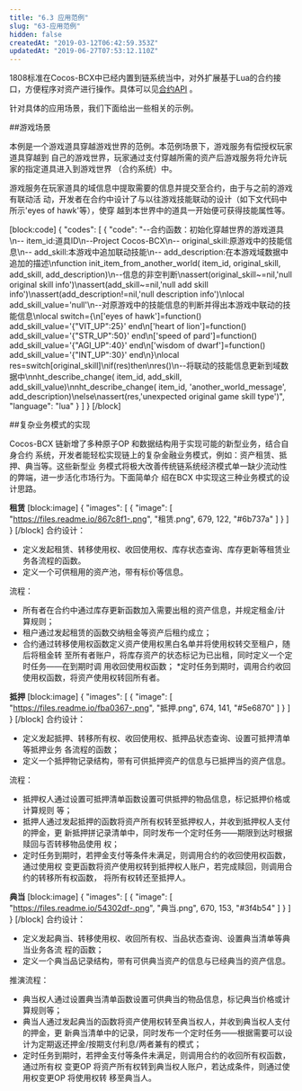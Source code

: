 ```yaml
---
title: "6.3 应用范例"
slug: "63-应用范例"
hidden: false
createdAt: "2019-03-12T06:42:59.353Z"
updatedAt: "2019-06-27T07:53:12.110Z"
---
```

1808标准在Cocos-BCX中已经内置到链系统当中，对外扩展基于Lua的合约接口，方便程序对资产进行操作。具体可以见[合约API](https://cn-dev.cocosbcx.io/docs/55-contractapi) 。

针对具体的应用场景，我们下面给出一些相关的示例。


##游戏场景

本例是一个游戏道具穿越游戏世界的范例。本范例场景下，游戏服务有偿授权玩家道具穿越到
自己的游戏世界，玩家通过支付穿越所需的资产后游戏服务将允许玩家的指定道具进入到游戏世界
（合约系统）中。

游戏服务在玩家道具的域信息中提取需要的信息并提交至合约，由于与之前的游戏有联动活
动，开发者在合约中设计了与以往游戏技能联动的设计（如下文代码中所示'eyes of hawk'等），使穿
越到本世界中的道具一开始便可获得技能属性等。

[block:code]
{
  "codes": [
    {
      "code": "--合约函数：初始化穿越世界的游戏道具\n-- item_id:道具ID\n--Project Cocos-BCX\n-- original_skill:原游戏中的技能信息\n-- add_skill:本游戏中追加联动技能\n-- add_description:在本游戏域数据中追加的描述\nfunction init_item_from_another_world( item_id, original_skill, add_skill, add_description)\n--信息的非空判断\nassert(original_skill~=nil,'null original skill info')\nassert(add_skill~=nil,'null add skill info')\nassert(add_description!=nil,'null description info')\nlocal add_skill_value='null'\n--对原游戏中的技能信息的判断并得出本游戏中联动的技能信息\nlocal switch={\n['eyes of hawk']=function() add_skill_value='{\"VIT_UP\":25}' end\n['heart of lion']=function() add_skill_value='{\"STR_UP\":50}' end\n['speed of pard']=function() add_skill_value='{\"AGI_UP\":40}' end\n['wisdom of dwarf']=function() add_skill_value='{\"INT_UP\":30}' end\n}\nlocal res=switch[original_skill]\nif(res)then\nres()\n--将联动的技能信息更新到域数据中\nnht_describe_change( item_id, add_skill, add_skill_value)\nnht_describe_change( item_id, 'another_world_message', add_description)\nelse\nassert(res,'unexpected original game skill type')",
      "language": "lua"
    }
  ]
}
[/block]

##复杂业务模式的实现

Cocos-BCX 链新增了多种原子OP 和数据结构用于实现可能的新型业务，结合自身合约
系统，开发者能轻松实现链上的复杂金融业务模式，例如：资产租赁、抵押、典当等。这些新型业
务模式将极大改善传统链系统经济模式单一缺少流动性的弊端，进一步活化市场行为。下面简单介
绍在BCX 中实现这三种业务模式的设计思路。

**租赁** 
[block:image]
{
  "images": [
    {
      "image": [
        "https://files.readme.io/867c8f1-.png",
        "租赁.png",
        679,
        122,
        "#6b737a"
      ]
    }
  ]
}
[/block]
合约设计：
* 定义发起租赁、转移使用权、收回使用权、库存状态查询、库存更新等租赁业务各流程的函数。
* 定义一个可供租用的资产池，带有标价等信息。

流程：
* 所有者在合约中通过库存更新函数加入需要出租的资产信息，并规定租金/计算规则；
* 租户通过发起租赁的函数交纳租金等资产后租约成立；
* 合约通过转移使用权函数定义资产使用权黑白名单并将使用权转交至租户，随后将租金转
至所有者账户，将库存资产的状态标记为已出租，同时定义一个定时任务——在到期时调
用收回使用权函数；
*定时任务到期时，调用合约收回使用权函数，将资产使用权转回所有者。


 **抵押** 
[block:image]
{
  "images": [
    {
      "image": [
        "https://files.readme.io/fba0367-.png",
        "抵押.png",
        674,
        141,
        "#5e6870"
      ]
    }
  ]
}
[/block]
合约设计：
* 定义发起抵押、转移所有权、收回使用权、抵押品状态查询、设置可抵押清单等抵押业务
各流程的函数；
* 定义一个抵押物记录结构，带有可供抵押资产的信息与已抵押当的资产信息。

流程：
* 抵押权人通过设置可抵押清单函数设置可供抵押的物品信息，标记抵押价格或计算规则
等；
* 抵押人通过发起抵押的函数将资产所有权转至抵押权人，并收到抵押权人支付的押金，更
新抵押拼记录清单中，同时发布一个定时任务——期限到达时根据赎回与否转移物品使用
权；
* 定时任务到期时，若押金支付等条件未满足，则调用合约的收回使用权函数，通过使用权
变更函数将资产使用权转到抵押权人账户，若完成赎回，则调用合约的转移所有权函数，
将所有权转还至抵押人。

**典当** 
[block:image]
{
  "images": [
    {
      "image": [
        "https://files.readme.io/54302df-.png",
        "典当.png",
        670,
        153,
        "#3f4b54"
      ]
    }
  ]
}
[/block]
合约设计：
* 定义发起典当、转移使用权、收回所有权、当品状态查询、设置典当清单等典当业务各流
程的函数；
* 定义一个典当品记录结构，带有可供典当资产的信息与已经典当的资产信息。

推演流程：
* 典当权人通过设置典当清单函数设置可供典当的物品信息，标记典当价格或计算规则等；
* 典当人通过发起典当的函数将资产使用权转至典当权人，并收到典当权人支付的押金，更
新典当清单中的记录，同时发布一个定时任务——根据需要可以设计为定期返还押金/按期支付利息/两者兼有的模式；
* 定时任务到期时，若押金支付等条件未满足，则调用合约的收回所有权函数，通过所有权
变更OP 将资产所有权转到典当权人账户，若达成条件，则通过使用权变更OP 将使用权转
移至典当人。